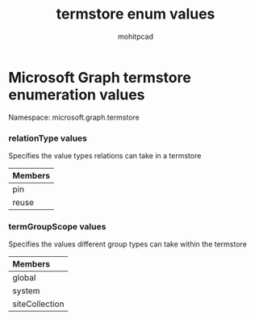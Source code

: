 ﻿---
title: "termstore enum values"
description: "Microsoft Graph termstore enumeration values"
doc_type: enumPageType
localization_priority: Normal
ms.prod: "Sharepoint"
author: mohitpcad
---

# Microsoft Graph termstore enumeration values

Namespace: microsoft.graph.termstore

### relationType values

Specifies the value types relations can take in a termstore

| Members |
| :------ |
| pin     |
| reuse   |

### termGroupScope values

Specifies the values different group types can take within the termstore

| Members        |
| :------------- |
| global         |
| system         |
| siteCollection |

<!--
{
  "type": "#page.annotation",
  "namespace": "microsoft.graph.termstore"
}
-->

